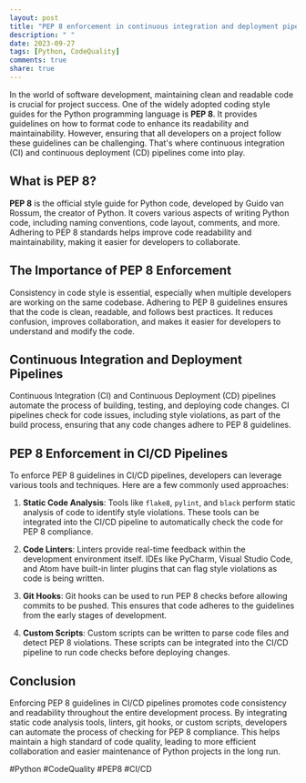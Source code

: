 ```yaml
---
layout: post
title: "PEP 8 enforcement in continuous integration and deployment pipelines"
description: " "
date: 2023-09-27
tags: [Python, CodeQuality]
comments: true
share: true
---
```


In the world of software development, maintaining clean and readable code is crucial for project success. One of the widely adopted coding style guides for the Python programming language is **PEP 8**. It provides guidelines on how to format code to enhance its readability and maintainability. However, ensuring that all developers on a project follow these guidelines can be challenging. That's where continuous integration (CI) and continuous deployment (CD) pipelines come into play.

## What is PEP 8?

**PEP 8** is the official style guide for Python code, developed by Guido van Rossum, the creator of Python. It covers various aspects of writing Python code, including naming conventions, code layout, comments, and more. Adhering to PEP 8 standards helps improve code readability and maintainability, making it easier for developers to collaborate.

## The Importance of PEP 8 Enforcement

Consistency in code style is essential, especially when multiple developers are working on the same codebase. Adhering to PEP 8 guidelines ensures that the code is clean, readable, and follows best practices. It reduces confusion, improves collaboration, and makes it easier for developers to understand and modify the code.

## Continuous Integration and Deployment Pipelines

Continuous Integration (CI) and Continuous Deployment (CD) pipelines automate the process of building, testing, and deploying code changes. CI pipelines check for code issues, including style violations, as part of the build process, ensuring that any code changes adhere to PEP 8 guidelines.

## PEP 8 Enforcement in CI/CD Pipelines

To enforce PEP 8 guidelines in CI/CD pipelines, developers can leverage various tools and techniques. Here are a few commonly used approaches:

1. **Static Code Analysis**: Tools like `flake8`, `pylint`, and `black` perform static analysis of code to identify style violations. These tools can be integrated into the CI/CD pipeline to automatically check the code for PEP 8 compliance.

2. **Code Linters**: Linters provide real-time feedback within the development environment itself. IDEs like PyCharm, Visual Studio Code, and Atom have built-in linter plugins that can flag style violations as code is being written.

3. **Git Hooks**: Git hooks can be used to run PEP 8 checks before allowing commits to be pushed. This ensures that code adheres to the guidelines from the early stages of development.

4. **Custom Scripts**: Custom scripts can be written to parse code files and detect PEP 8 violations. These scripts can be integrated into the CI/CD pipeline to run code checks before deploying changes.

## Conclusion

Enforcing PEP 8 guidelines in CI/CD pipelines promotes code consistency and readability throughout the entire development process. By integrating static code analysis tools, linters, git hooks, or custom scripts, developers can automate the process of checking for PEP 8 compliance. This helps maintain a high standard of code quality, leading to more efficient collaboration and easier maintenance of Python projects in the long run.

#Python #CodeQuality #PEP8 #CI/CD
